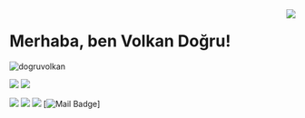 <img align='right' src="https://github-readme-stats.vercel.app/api?username=dogruvolkan&show_icons=true">

# Merhaba, ben Volkan Doğru! 
<p align="left"> <img src="https://komarev.com/ghpvc/?username=dogruvolkan" alt="dogruvolkan" /> </p>

[![](https://img.shields.io/twitter/follow/1volkandogru?style=social)](https://www.twitter.com/1volkandogru)
[![](https://img.shields.io/github/followers/dogruvolkan?style=social)](https://www.github.com/dogruvolkan)



[![](https://img.shields.io/badge/twitter-%231DA1F2.svg?&style=for-the-badge&logo=twitter&logoColor=white)](https://www.twitter.com/1volkandogru)
[![](https://img.shields.io/badge/linkedin-%230077B5.svg?&style=for-the-badge&logo=linkedin&logoColor=white)](https://www.linkedin.com/in/volkandogru1/)
[![](https://img.shields.io/badge/medium-%2312100E.svg?&style=for-the-badge&logo=medium&logoColor=white)](https://medium.com/@volkandogru)
[![Mail Badge](https://img.shields.io/badge/volkandogrubsm@gmail.com-c14438?style=for-the-badge&logo=Gmail&logoColor=white&link=mailto:volkandogrubsm@gmail.com)]


